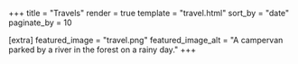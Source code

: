 +++
title = "Travels"
render = true
template = "travel.html" 
sort_by = "date"
paginate_by = 10

[extra]
featured_image = "travel.png"
featured_image_alt = "A campervan parked by a river in the forest on a rainy day."
+++